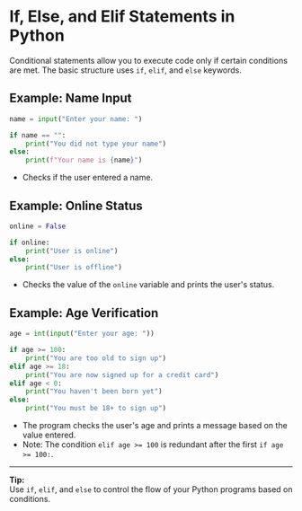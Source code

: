 # If, Else, and Elif Statements in Python

Conditional statements allow you to execute code only if certain conditions are met. The basic structure uses `if`, `elif`, and `else` keywords.


## Example: Name Input

```python
name = input("Enter your name: ")

if name == "":
    print("You did not type your name")
else:
    print(f"Your name is {name}")
```

- Checks if the user entered a name.

## Example: Online Status

```python
online = False

if online:
    print("User is online")
else:
    print("User is offline")
```

- Checks the value of the `online` variable and prints the user's status.

## Example: Age Verification

```python
age = int(input("Enter your age: "))

if age >= 100:
    print("You are too old to sign up")
elif age >= 18:
    print("You are now signed up for a credit card")
elif age < 0:
    print("You haven't been born yet")
else:
    print("You must be 18+ to sign up")
```

- The program checks the user's age and prints a message based on the value entered.
- Note: The condition `elif age >= 100` is redundant after the first `if age >= 100:`.

---

**Tip:**  
Use `if`, `elif`, and `else` to control the flow of your Python programs based on conditions.